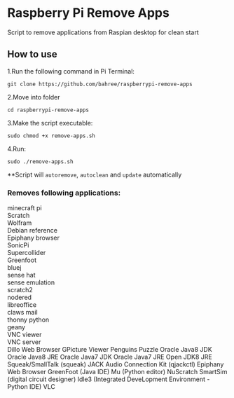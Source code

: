 # Raspberry Pi Remove Apps

Script to remove applications from Raspian desktop for clean start

## How to use

1.Run the following command in Pi Terminal:
```
git clone https://github.com/bahree/raspberrypi-remove-apps
```

2.Move into folder
```
cd raspberrypi-remove-apps
```

3.Make the script executable:
```
sudo chmod +x remove-apps.sh
```

4.Run:
```
sudo ./remove-apps.sh
```

**Script will `autoremove`, `autoclean` and `update` automatically

### Removes following applications:
minecraft pi  
Scratch  
Wolfram  
Debian reference  
Epiphany browser  
SonicPi  
Supercollider  
Greenfoot  
bluej  
sense hat  
sense emulation  
scratch2  
nodered  
libreoffice  
claws mail  
thonny python    
geany  
VNC viewer  
VNC server  
Dillo Web Browser
GPicture Viewer 
Penguins Puzzle 
Oracle Java8 JDK 
Oracle Java8 JRE 
Oracle Java7 JDK 
Oracle Java7 JRE 
Open JDK8 JRE 
Squeak/SmallTalk (squeak)
JACK Audio Connection Kit (qjackctl)
Epiphany Web Browser
GreenFoot (Java IDE)
Mu (Python editor)
NuScratch 
SmartSim (digital circuit designer)
Idle3 (Integrated DeveLopment Environment - Python IDE)
VLC
